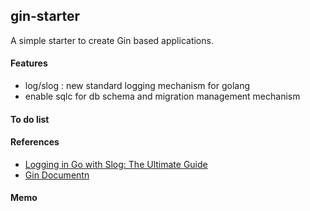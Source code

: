 ## gin-starter

A simple starter to create Gin based applications.

#### Features
- log/slog : new standard logging mechanism for golang
- enable sqlc for db schema and migration management mechanism

#### To do list

#### References
- [Logging in Go with Slog: The Ultimate Guide](https://betterstack.com/community/guides/logging/logging-in-go/)
- [Gin Documentn](https://gin-gonic.com/zh-cn/docs/examples/)

#### Memo
